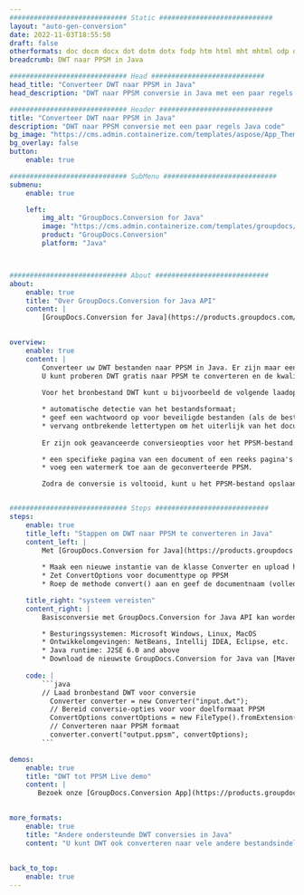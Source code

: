 ```yaml
---
############################# Static ############################
layout: "auto-gen-conversion"
date: 2022-11-03T18:55:50
draft: false
otherformats: doc docm docx dot dotm dotx fodp htm html mht mhtml odp odt otp pot potm potx pps ppsm ppsx ppt pptm pptx rtf
breadcrumb: DWT naar PPSM in Java

############################# Head ############################
head_title: "Converteer DWT naar PPSM in Java"
head_description: "DWT naar PPSM conversie in Java met een paar regels code. Converteer meer dan 160 bestandsindelingen met de GroupDocs-documentconversie-API voor Java"

############################# Header ############################
title: "Converteer DWT naar PPSM in Java"
description: "DWT naar PPSM conversie met een paar regels Java code"
bg_image: "https://cms.admin.containerize.com/templates/aspose/App_Themes/V3/images/bg/header1.png"
bg_overlay: false
button:
    enable: true

############################# SubMenu ############################
submenu:
    enable: true

    left:
        img_alt: "GroupDocs.Conversion for Java"
        image: "https://cms.admin.containerize.com/templates/groupdocs/images/product-logos/90x90-noborder/groupdocs-conversion-java.png"
        product: "GroupDocs.Conversion"
        platform: "Java"



############################# About ############################
about:
    enable: true
    title: "Over GroupDocs.Conversion for Java API"
    content: |
        [GroupDocs.Conversion for Java](https://products.groupdocs.com/conversion/java/) is een geavanceerde conversie-API voor bestandsindelingen voor het converteren tussen populaire afbeeldings- en documentindelingen zoals Microsoft Office, OpenDocument, PDF, HTML, e-mail, CAD. en nog veel meer met slechts een paar regels code. De native API detecteert automatisch de formaten van de originele documenten en biedt veel opties voor het aanpassen van de geconverteerde documenten. Naast de functie om informatie uit een document te extraheren, ondersteunt het standaard ook het cachen van de conversieresultaten naar de lokale schijf. Elk type cacheopslag kan echter worden ondersteund door de juiste interfaces te implementeren - Amazon S3, Dropbox, Google Drive, Windows Azure, Reddis of andere.
    

overview:
    enable: true
    content: |
        Converteer uw DWT bestanden naar PPSM in Java. Er zijn maar een paar regels Java code nodig op elk platform naar keuze, zoals Windows, Linux, macOS.
        U kunt proberen DWT gratis naar PPSM te converteren en de kwaliteit van de conversieresultaten te evalueren. Naast eenvoudige scripts voor bestandsconversie, kunt u meer geavanceerde opties proberen voor het laden van het DWT-bronbestand en het opslaan van de PPSM-uitvoer. 
        
        Voor het bronbestand DWT kunt u bijvoorbeeld de volgende laadopties gebruiken:

        * automatische detectie van het bestandsformaat;
        * geef een wachtwoord op voor beveiligde bestanden (als de bestandsindeling dit ondersteunt);
        * vervang ontbrekende lettertypen om het uiterlijk van het document te behouden.
        
        Er zijn ook geavanceerde conversieopties voor het PPSM-bestand:

        * een specifieke pagina van een document of een reeks pagina's converteren;
        * voeg een watermerk toe aan de geconverteerde PPSM.

        Zodra de conversie is voltooid, kunt u het PPSM-bestand opslaan in uw lokale bestandspad of in opslag van derden, zoals FTP, Amazon S3, Google Drive, Dropbox enz. Let op - om DWT te converteren tot PPSM, hoeft u geen extra software te installeren, zoals MS Office, Open Office, Adobe Acrobat Reader etc.


############################# Steps ############################
steps:
    enable: true
    title_left: "Stappen om DWT naar PPSM te converteren in Java"
    content_left: |
        Met [GroupDocs.Conversion for Java](https://products.groupdocs.com/conversion/java/) kunnen ontwikkelaars het DWT-bestand eenvoudig converteren naar PPSM met een paar regels code.
        
        * Maak een nieuwe instantie van de klasse Converter en upload het bestand DWT met het volledige pad
        * Zet ConvertOptions voor documenttype op PPSM
        * Roep de methode convert() aan en geef de documentnaam (volledig pad) en formaat (PPSM) door als parameter

    title_right: "systeem vereisten"
    content_right: |
        Basisconversie met GroupDocs.Conversion for Java API kan worden gedaan met slechts een paar regels code. Onze API's worden ondersteund op alle belangrijke platforms en besturingssystemen. Voordat u de onderstaande code uitvoert, moet u ervoor zorgen dat de volgende vereisten op uw systeem zijn geïnstalleerd.

        * Besturingssystemen: Microsoft Windows, Linux, MacOS
        * Ontwikkelomgevingen: NetBeans, Intellij IDEA, Eclipse, etc.
        * Java runtime: J2SE 6.0 and above
        * Download de nieuwste GroupDocs.Conversion for Java van [Maven](https://repository.groupdocs.com/webapp/#/artifacts/browse/tree/General/repo/com/groupdocs/groupdocs-conversion)
         
    code: |
        ```java    
        // Laad bronbestand DWT voor conversie
          Converter converter = new Converter("input.dwt");
          // Bereid conversie-opties voor voor doelformaat PPSM
          ConvertOptions convertOptions = new FileType().fromExtension("ppsm").getConvertOptions();
          // Converteren naar PPSM formaat
          converter.convert("output.ppsm", convertOptions);
        ```

demos:
    enable: true
    title: "DWT tot PPSM Live demo"
    content: |
       Bezoek onze [GroupDocs.Conversion App](https://products.groupdocs.app/conversion/family) website en probeer DWT naar PPSM conversie nu. De gratis demo heeft de volgende voordelen:
          

more_formats:
    enable: true
    title: "Andere ondersteunde DWT conversies in Java"
    content: "U kunt DWT ook converteren naar vele andere bestandsindelingen. Zie de lijst hieronder."
       
       
back_to_top:
    enable: true
---
```

